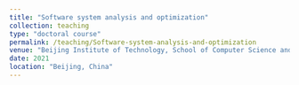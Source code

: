 ```yaml
---
title: "Software system analysis and optimization"
collection: teaching
type: "doctoral course"
permalink: /teaching/Software-system-analysis-and-optimization
venue: "Beijing Institute of Technology, School of Computer Science and Technology"
date: 2021
location: "Beijing, China"
---
```

